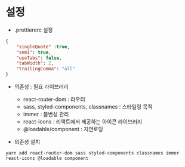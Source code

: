 # 설정

- .prettiererc 설정

```json
{
    "singleQuote" :true,
    "semi": true,
    "useTabs": false,
    "tabWidth": 2,
    "trailingComma": "all"
}
```

- 의존성 : 필요 라이브러리
    - react-router-dom : 라우터
    - sass, styled-components, classnames : 스타일링 목적
    - immer : 블변성 관리
    - react-icons : 리액트에서 제공하는 아이콘 라이브러리
    - @loadable/component : 지연로딩


- 의존성 설치

```
yarn add react-router-dom sass styled-components classnames immer react-icons @loadable component
```
